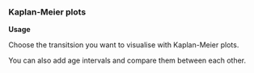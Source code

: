 ### Kaplan-Meier plots

**Usage** 

Choose the transitsion you want to visualise with Kaplan-Meier plots.

You can also add age intervals and compare them between each other.



